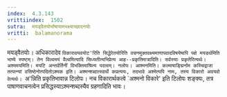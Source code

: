 ```yaml
---
index:  4.3.143
vrittiindex:  1502
sutra:  मयड्वैतयोर्भाषायामभक्ष्याच्छादनयोः
vritti:  balamanorama 
---
```


मयड्वैतयोः। अधिकारादेव `विकारावयवयोट'रिति सिद्धेरेतयोरिति वचनमुक्तवक्ष्यमाणापवादविषयेष्वपि पक्षे मयडर्थमिति भाष्ये स्पष्टम्। तेन विल्वमयं वैल्वमित्यादि सिध्यतीत्यभिप्रेत्य आह--प्रकृतिमात्रादिति। सर्वस्याः प्रकृतेरित्यर्थः। अश्ममयमिति। मयटि अन्तर्वर्तिनीं विभक्तिमाश्रित्य पदत्वम्। नलोपः। आश्मनमिति। कल्माषाङ्घ्रिर्नाम कस्चिद्राजा तत्पत्न्यां वसिष्ठेनोत्पदितोऽश्मक इति। अश्मन्शब्दात्स्वार्थे कप्रत्ययः, तदभावे अश्मेत्यपि नाम, तस्य विकारो अवयवो वेत्यर्थः। `अ'न्निति प्रकृतिभावान्न टिलोपः। नच विकारार्थकत्वे `अश्मनो विकारे' इति टिलोपः शङ्क्यः, तत्र पाषाणवाचनत्वेन प्रसिद्धस्याऽश्मन्शब्दस्यैव ग्रहणादिति भावः। 

